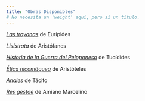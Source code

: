 ```yaml
---
title: "Obras Disponibles"
# No necesita un 'weight' aquí, pero sí un título.
---
```



<div class="intro-right">
<div class="intro-right">
  <p><a href="troyanas-euripides"><em>Las troyanas</em></a> de Eurípides</p>
  <p><em>Lisístrata</em> de Aristófanes</p>
  <p><a href="guerra-del-peloponeso/"><em>Historia de la Guerra del Peloponeso</em></a> de Tucídides</p>
  <p><a href="etica-nicomaquea"><em>Ética nicomáquea</em></a> de Aristóteles</p>
  <p><a href="anales-de-tacito/"><em>Anales</em></a> de Tácito</p>
  <p><a href="res-gestae/"><em>Res gestae</em></a> de Amiano Marcelino</p>
</div>
</div>
